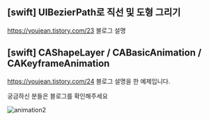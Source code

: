 ## [swift] UIBezierPath로 직선 및 도형 그리기

https://youjean.tistory.com/23 블로그 설명

## [swift] CAShapeLayer / CABasicAnimation / CAKeyframeAnimation

https://youjean.tistory.com/24 블로그 설명을 한 예제입니다.

궁금하신 분들은 블로그를 확인해주세요


![animation2](https://user-images.githubusercontent.com/50395024/90870215-3a5d8200-e3d4-11ea-8ae1-6e34f091e9f1.gif)
